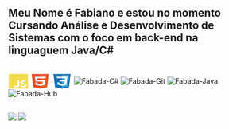 
 ## Meu Nome é Fabiano e estou no momento Cursando Análise e Desenvolvimento de Sistemas com o foco em back-end na linguaguem Java/C#


<div style="display: inline_block"><br>
  <img align="center" alt="Fabada-Js" height="30" width="40" src="https://raw.githubusercontent.com/devicons/devicon/master/icons/javascript/javascript-plain.svg">
  <img align="center" alt="Fabada-HTML" height="30" width="40" src="https://raw.githubusercontent.com/devicons/devicon/master/icons/html5/html5-original.svg">
  <img align="center" alt="Fabada-CSS" height="30" width="40" src="https://raw.githubusercontent.com/devicons/devicon/master/icons/css3/css3-original.svg">
  <img align="center" alt="Fabada-C#" height="30" width="40" src="https://raw.githubusercontent.com/jmnote/z-icons/master/svg/csharp.svg">
  <img align="center" alt="Fabada-Git" height="30" width="40" src="https://raw.githubusercontent.com/jmnote/z-icons/master/svg/git.svg">
  <img align="center" alt="Fabada-Java" height="30" width="40" src="https://raw.githubusercontent.com/jmnote/z-icons/master/svg/java.svg">
  <img align="center" alt="Fabada-Hub" height="30" width="40" src="https://raw.githubusercontent.com/jmnote/z-icons/master/svg/github.svg">
  

</div>
  
  ##
 
<div> 
  <a href="https://www.instagram.com/fabianossilva_la/" target="_blank"><img src="https://img.shields.io/badge/-Instagram-%23E4405F?style=for-the-badge&logo=instagram&logoColor=white" target="_blank"></a>
  <a href="https://www.linkedin.com/in/fabiano-silva-473524222?lipi=urn%3Ali%3Apage%3Ad_flagship3_profile_view_base_contact_details%3BPehZ5kIPTXe9TNR6oRj0iA%3D%3D" target="_blank"><img src="https://img.shields.io/badge/-LinkedIn-%230077B5?style=for-the-badge&logo=linkedin&logoColor=white" target="_blank"></a> 
  
</div>
